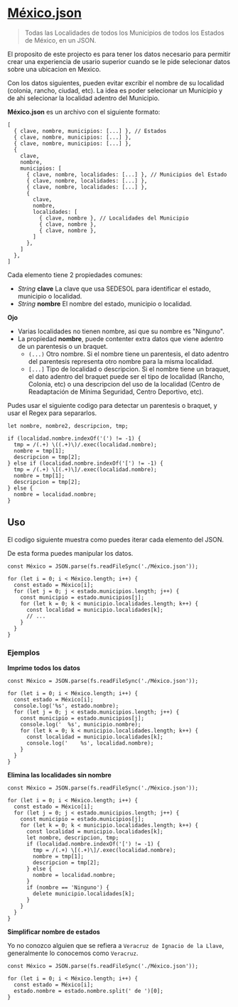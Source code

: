 # [México.json]()

> Todas las Localidades de todos los Municipios de todos los Estados de México, en un JSON.

El proposito de este projecto es para tener los datos necesario para permitir crear una experiencia de usario superior cuando se le pide selecionar datos sobre una ubicacion en Mexico.

Con los datos siguientes, pueden evitar excribir el nombre de su localidad (colonia, rancho, ciudad, etc). La idea es poder selecionar un Municipio y de ahi selecionar la localidad adentro del Municipio.

**México.json** es un archivo con el siguiente formato:

```
[
  { clave, nombre, municipios: [...] }, // Estados
  { clave, nombre, municipios: [...] },
  { clave, nombre, municipios: [...] },
  {
    clave, 
    nombre, 
    municipios: [
      { clave, nombre, localidades: [...] }, // Municipios del Estado
      { clave, nombre, localidades: [...] },
      { clave, nombre, localidades: [...] },
      {
        clave,
        nombre,
        localidades: [
          { clave, nombre }, // Localidades del Municipio
          { clave, nombre },
          { clave, nombre },
        ]
      },
    ]
  },
]
```

Cada elemento tiene 2 propiedades comunes: 

- *String* **clave** 
  La clave que usa SEDESOL para identificar el estado, municipio o localidad.
- *String* **nombre** 
  El nombre del estado, municipio o localidad.

**Ojo**

- Varias localidades no tienen nombre, asi que su nombre es "Ninguno".
- La propiedad **nombre**, puede contenter extra datos que viene adentro de un parentesis o un braquet.
   - `(...)` Otro nombre. Si el nombre tiene un parentesis, el dato adentro del parentesis representa otro nombre para la misma localidad.
   - `[...]` Tipo de localidad o descripcion. Si el nombre tiene un braquet, el dato adentro del braquet puede ser el tipo de localidad (Rancho, Colonia, etc) o una descripcion del uso de la localidad (Centro de Readaptación de Mínima Seguridad, Centro Deportivo, etc).

Pudes usar el siguiente codigo para detectar un parentesis o braquet, y usar el Regex para separarlos.

```
let nombre, nombre2, descripcion, tmp;

if (localidad.nombre.indexOf('(') != -1) {
  tmp = /(.+) \((.+)\)/.exec(localidad.nombre);
  nombre = tmp[1];
  descripcion = tmp[2];
} else if (localidad.nombre.indexOf('[') != -1) {
  tmp = /(.+) \[(.+)\]/.exec(localidad.nombre);
  nombre = tmp[1];
  descripcion = tmp[2];
} else {
  nombre = localidad.nombre;
}
```

## Uso

El codigo siguiente muestra como puedes iterar cada elemento del JSON.

De esta forma puedes manipular los datos.

```
const México = JSON.parse(fs.readFileSync('./México.json'));

for (let i = 0; i < México.length; i++) {
  const estado = México[i];
  for (let j = 0; j < estado.municipios.length; j++) {
    const municipio = estado.municipios[j];
    for (let k = 0; k < municipio.localidades.length; k++) {
      const localidad = municipio.localidades[k];
      // ...
    }
  }
}
```

### Ejemplos

**Imprime todos los datos**

```
const México = JSON.parse(fs.readFileSync('./México.json'));

for (let i = 0; i < México.length; i++) {
  const estado = México[i];
  console.log('%s', estado.nombre);
  for (let j = 0; j < estado.municipios.length; j++) {
    const municipio = estado.municipios[j];
    console.log('  %s', municipio.nombre);
    for (let k = 0; k < municipio.localidades.length; k++) {
      const localidad = municipio.localidades[k];
      console.log('    %s', localidad.nombre);
    }
  }
}
```

**Elimina las localidades sin nombre**

```
const México = JSON.parse(fs.readFileSync('./México.json'));

for (let i = 0; i < México.length; i++) {
  const estado = México[i];
  for (let j = 0; j < estado.municipios.length; j++) {
    const municipio = estado.municipios[j];
    for (let k = 0; k < municipio.localidades.length; k++) {
      const localidad = municipio.localidades[k];
      let nombre, descripcion, tmp;
      if (localidad.nombre.indexOf('[') != -1) {
        tmp = /(.+) \[(.+)\]/.exec(localidad.nombre);
        nombre = tmp[1];
        descripcion = tmp[2];
      } else {
        nombre = localidad.nombre;
      }
      if (nombre == 'Ninguno') {
        delete municipio.localidades[k];
      }
    }
  }
}
```

**Simplificar nombre de estados**

Yo no conozco alguien que se refiera a `Veracruz de Ignacio de la Llave`, generalmente lo conocemos como `Veracruz`.

```
const México = JSON.parse(fs.readFileSync('./México.json'));

for (let i = 0; i < México.length; i++) {
  const estado = México[i];
  estado.nombre = estado.nombre.split(' de ')[0];
}
```
